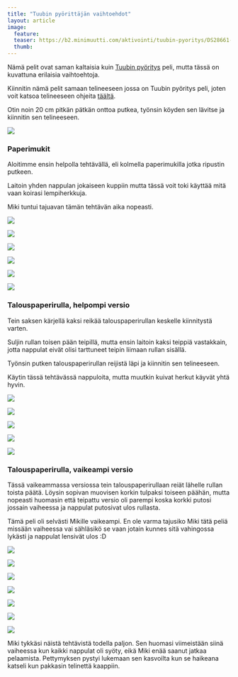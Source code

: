 ```yaml
---
title: "Tuubin pyörittäjän vaihtoehdot"
layout: article
image:
  feature:
  teaser: https://b2.minimuutti.com/aktivointi/tuubin-pyoritys/DS28661-245px.jpg
  thumb:
---
```


Nämä pelit ovat saman kaltaisia kuin [Tuubin pyöritys](/aktivointi/tuubin-pyoritys/) peli, mutta tässä on kuvattuna erilaisia vaihtoehtoja.

Kiinnitin nämä pelit samaan telineeseen jossa on Tuubin pyöritys peli, joten voit katsoa telineeseen ohjeita [täältä](/aktivointi/tuubin-pyoritys/).

Otin noin 20 cm pitkän pätkän onttoa putkea, työnsin köyden sen lävitse ja kiinnitin sen telineeseen.

![](https://b2.minimuutti.com/aktivointi/tuubin-pyoritys/DS28516-800px.jpg)

### Paperimukit

Aloitimme ensin helpolla tehtävällä, eli kolmella paperimukilla jotka ripustin putkeen.

Laitoin yhden nappulan jokaiseen kuppiin mutta tässä voit toki käyttää mitä vaan koirasi lempiherkkuja.

Miki tuntui tajuavan tämän tehtävän aika nopeasti.

![](https://b2.minimuutti.com/aktivointi/tuubin-pyoritys/DS28542-800px.jpg)

![](https://b2.minimuutti.com/aktivointi/tuubin-pyoritys/DS28594-800px.jpg)

![](https://b2.minimuutti.com/aktivointi/tuubin-pyoritys/DS28598-800px.jpg)

![](https://b2.minimuutti.com/aktivointi/tuubin-pyoritys/DS28661-800px.jpg)

![](https://b2.minimuutti.com/aktivointi/tuubin-pyoritys/DS28698-800px.jpg)

![](https://b2.minimuutti.com/aktivointi/tuubin-pyoritys/DS28695-800px.jpg)

### Talouspaperirulla, helpompi versio

Tein saksen kärjellä kaksi reikää talouspaperirullan keskelle kiinnitystä varten.

Suljin rullan toisen pään teipillä, mutta ensin laitoin kaksi teippiä vastakkain, jotta nappulat eivät olisi tarttuneet teipin liimaan rullan sisällä.

Työnsin putken talouspaperirullan reijistä läpi ja kiinnitin sen telineeseen.

Käytin tässä tehtävässä nappuloita, mutta muutkin kuivat herkut käyvät yhtä hyvin.

![](https://b2.minimuutti.com/aktivointi/tuubin-pyoritys/DS28850-800px.jpg)

![](https://b2.minimuutti.com/aktivointi/tuubin-pyoritys/DS28863-800px.jpg)

![](https://b2.minimuutti.com/aktivointi/tuubin-pyoritys/DS28867-800px.jpg)

![](https://b2.minimuutti.com/aktivointi/tuubin-pyoritys/DS28870-800px.jpg)

![](https://b2.minimuutti.com/aktivointi/tuubin-pyoritys/DS28873-800px.jpg)

### Talouspaperirulla, vaikeampi versio

Tässä vaikeammassa versiossa tein talouspaperirullaan reiät lähelle rullan toista päätä. Löysin sopivan muovisen korkin tulpaksi toiseen päähän, mutta nopeasti huomasin että teipattu versio oli parempi koska korkki putosi jossain vaiheessa ja nappulat putosivat ulos rullasta.

Tämä peli oli selvästi Mikille vaikeampi. En ole varma tajusiko Miki tätä peliä missään vaiheessa vai sähläsikö se vaan jotain kunnes sitä vahingossa lykästi ja nappulat lensivät ulos :D

![](https://b2.minimuutti.com/aktivointi/tuubin-pyoritys/DS28748-800px.jpg)

![](https://b2.minimuutti.com/aktivointi/tuubin-pyoritys/DS28753-800px.jpg)

![](https://b2.minimuutti.com/aktivointi/tuubin-pyoritys/DS28758-800px.jpg)

![](https://b2.minimuutti.com/aktivointi/tuubin-pyoritys/DS28775-800px.jpg)

![](https://b2.minimuutti.com/aktivointi/tuubin-pyoritys/DS28812-800px.jpg)

![](https://b2.minimuutti.com/aktivointi/tuubin-pyoritys/DS28761-800px.jpg)

![](https://b2.minimuutti.com/aktivointi/tuubin-pyoritys/DS28763-800px.jpg)

Miki tykkäsi näistä tehtävistä todella paljon. Sen huomasi viimeistään siinä vaiheessa kun kaikki nappulat oli syöty, eikä Miki enää saanut jatkaa pelaamista. Pettymyksen pystyi lukemaan sen kasvoilta kun se haikeana katseli kun pakkasin telinettä kaappiin.
